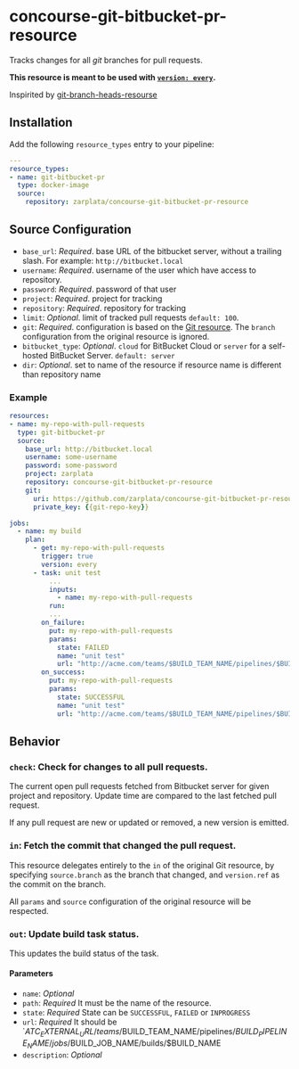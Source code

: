 # concourse-git-bitbucket-pr-resource

Tracks changes for all *git* branches for pull requests.

**This resource is meant to be used with [`version:
every`](https://concourse.ci/get-step.html#get-version).**

Inspirited by [git-branch-heads-resourse](https://github.com/vito/git-branch-heads-resource)

## Installation

Add the following `resource_types` entry to your pipeline:

```yaml
---
resource_types:
- name: git-bitbucket-pr
  type: docker-image
  source:
    repository: zarplata/concourse-git-bitbucket-pr-resource
```

## Source Configuration

* `base_url`: *Required*. base URL of the bitbucket server, without a trailing slash. 
For example: `http://bitbucket.local`
* `username`: *Required*. username of the user which have access to repository.
* `password`: *Required*. password of that user
* `project`: *Required*. project for tracking
* `repository`: *Required*. repository for tracking
* `limit`: *Optional*. limit of tracked pull requests `default: 100`.
* `git`: *Required*. configuration is based on the [Git
resource](https://github.com/concourse/git-resource). The `branch` configuration
from the original resource is ignored.
* `bitbucket_type`: *Optional*. `cloud` for BitBucket Cloud or `server` for a self-hosted BitBucket Server. `default: server`
* `dir`: *Optional*. set to name of the resource if resource name is different than repository name

### Example

``` yaml
resources:
- name: my-repo-with-pull-requests
  type: git-bitbucket-pr
  source:
    base_url: http://bitbucket.local
    username: some-username
    password: some-password
    project: zarplata
    repository: concourse-git-bitbucket-pr-resource
    git:
      uri: https://github.com/zarplata/concourse-git-bitbucket-pr-resource
      private_key: {{git-repo-key}}

jobs:
  - name: my build
    plan:
      - get: my-repo-with-pull-requests
        trigger: true
        version: every
      - task: unit test
          ...
          inputs:
            - name: my-repo-with-pull-requests
          run:
          ...
        on_failure:
          put: my-repo-with-pull-requests
          params:
            state: FAILED
            name: "unit test"
            url: "http://acme.com/teams/$BUILD_TEAM_NAME/pipelines/$BUILD_PIPELINE_NAME/jobs/$BUILD_JOB_NAME/builds/$BUILD_NAME"
        on_success:
          put: my-repo-with-pull-requests
          params:
            state: SUCCESSFUL
            name: "unit test"
            url: "http://acme.com/teams/$BUILD_TEAM_NAME/pipelines/$BUILD_PIPELINE_NAME/jobs/$BUILD_JOB_NAME/builds/$BUILD_NAME"      
```

## Behavior

### `check`: Check for changes to all pull requests.

The current open pull requests fetched from Bitbucket server for given 
project and repository. Update time are compared to the last fetched pull request.

If any pull request are new or updated or removed, a new version is emitted.

### `in`: Fetch the commit that changed the pull request.

This resource delegates entirely to the `in` of the original Git resource, by
specifying `source.branch` as the branch that changed, and `version.ref` as the
commit on the branch.

All `params` and `source` configuration of the original resource will be
respected.

### `out`: Update build task status.

This updates the build status of the task.
#### Parameters
* `name`: *Optional*
* `path`: *Required* It must be the name of the resource.
* `state`: *Required* State can be `SUCCESSFUL`, `FAILED` or `INPROGRESS`  
* `url`: *Required* It should be `$ATC_EXTERNAL_URL/teams/$BUILD_TEAM_NAME/pipelines/$BUILD_PIPELINE_NAME/jobs/$BUILD_JOB_NAME/builds/$BUILD_NAME
* `description`: *Optional*
